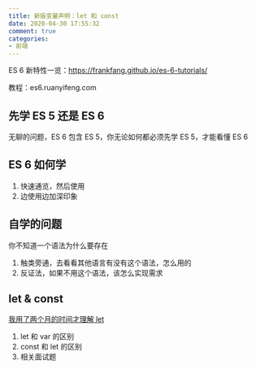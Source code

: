 ```yaml
---
title: 新版变量声明：let 和 const
date: 2020-04-30 17:55:32
comment: true
categories:
- 前端
---
```


ES 6 新特性一览：https://frankfang.github.io/es-6-tutorials/

<!-- more -->

教程：es6.ruanyifeng.com

## 先学 ES 5 还是 ES 6

无聊的问题，ES 6 包含 ES 5，你无论如何都必须先学 ES 5，才能看懂 ES 6

## ES 6 如何学

1. 快速通览，然后使用
2. 边使用边加深印象

## 自学的问题

你不知道一个语法为什么要存在

1. 触类旁通，去看看其他语言有没有这个语法，怎么用的
2. 反证法，如果不用这个语法，该怎么实现需求

## let & const

[我用了两个月的时间才理解 let](https://zhuanlan.zhihu.com/p/28140450)

1. let 和 var 的区别
2. const 和 let 的区别
3. 相关面试题